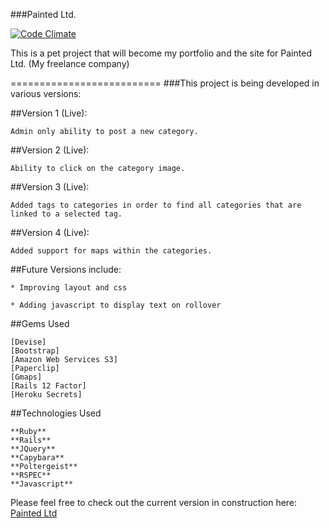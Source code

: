 ###Painted Ltd.	

[![Code Climate](https://codeclimate.com/github/painted/paintedsite/badges/gpa.svg)](https://codeclimate.com/github/painted/paintedsite)

This is a pet project that will become my portfolio and the site for Painted Ltd. (My freelance company)

==========================
###This project is being developed in various versions:

##Version 1 (Live):

	Admin only ability to post a new category.

##Version 2 (Live):

	Ability to click on the category image.

##Version 3 (Live): 

	Added tags to categories in order to find all categories that are linked to a selected tag.

##Version 4 (Live):

	Added support for maps within the categories.

##Future Versions include:

	* Improving layout and css

	* Adding javascript to display text on rollover

##Gems Used
	
	[Devise]
	[Bootstrap]
	[Amazon Web Services S3]
	[Paperclip]
	[Gmaps]
	[Rails 12 Factor]
	[Heroku Secrets]

##Technologies Used

	**Ruby**
	**Rails**
	**JQuery**
	**Capybara**
	**Poltergeist**
	**RSPEC**
	**Javascript**


Please feel free to check out the current version in construction here: [Painted Ltd]


[Painted Ltd]:https://painted.herokuapp.com/
[Devise]:https://github.com/plataformatec/devise
[Bootstrap]:https://github.com/twbs/bootstrap-sass
[Amazon Web Services S3]:http://aws.amazon.com/sdk-for-ruby/
[Paperclip]:https://github.com/thoughtbot/paperclip
[Gmaps]:http://hpneo.github.io/gmaps/
[Rails 12 Factor]:https://github.com/heroku/rails_12factor
[Heroku Secrets]:https://github.com/alexpeattie/heroku_secrets
